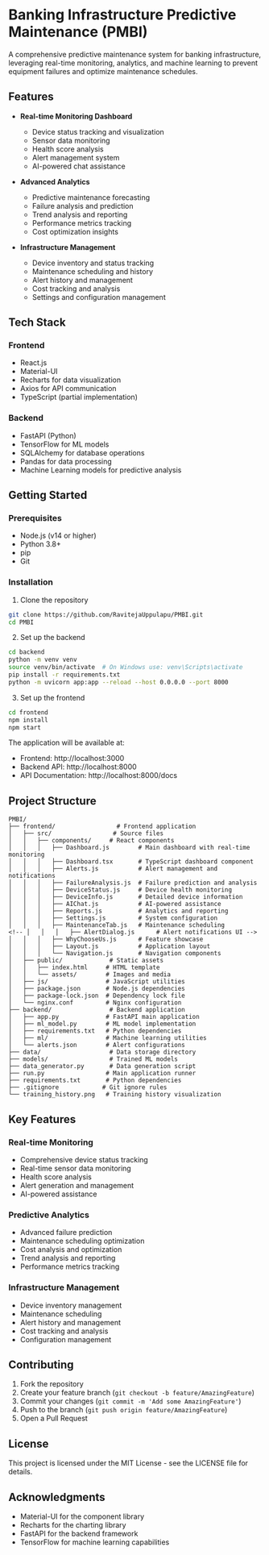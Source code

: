 # Banking Infrastructure Predictive Maintenance (PMBI)

A comprehensive predictive maintenance system for banking infrastructure, leveraging real-time monitoring, analytics, and machine learning to prevent equipment failures and optimize maintenance schedules.

## Features

- **Real-time Monitoring Dashboard**
  - Device status tracking and visualization
  - Sensor data monitoring
  - Health score analysis
  - Alert management system
  - AI-powered chat assistance

- **Advanced Analytics**
  - Predictive maintenance forecasting
  - Failure analysis and prediction
  - Trend analysis and reporting
  - Performance metrics tracking
  - Cost optimization insights

- **Infrastructure Management**
  - Device inventory and status tracking
  - Maintenance scheduling and history
  - Alert history and management
  - Cost tracking and analysis
  - Settings and configuration management

## Tech Stack

### Frontend
- React.js
- Material-UI
- Recharts for data visualization
- Axios for API communication
- TypeScript (partial implementation)

### Backend
- FastAPI (Python)
- TensorFlow for ML models
- SQLAlchemy for database operations
- Pandas for data processing
- Machine Learning models for predictive analysis

## Getting Started

### Prerequisites
- Node.js (v14 or higher)
- Python 3.8+
- pip
- Git

### Installation

1. Clone the repository
```bash
git clone https://github.com/RavitejaUppulapu/PMBI.git
cd PMBI
```

2. Set up the backend
```bash
cd backend
python -m venv venv
source venv/bin/activate  # On Windows use: venv\Scripts\activate
pip install -r requirements.txt
python -m uvicorn app:app --reload --host 0.0.0.0 --port 8000
```

3. Set up the frontend
```bash
cd frontend
npm install
npm start
```

The application will be available at:
- Frontend: http://localhost:3000
- Backend API: http://localhost:8000
- API Documentation: http://localhost:8000/docs

## Project Structure

```
PMBI/
├── frontend/                 # Frontend application
│   ├── src/                 # Source files
│   │   ├── components/     # React components
│   │   │   ├── Dashboard.js        # Main dashboard with real-time monitoring
│   │   │   ├── Dashboard.tsx       # TypeScript dashboard component
│   │   │   ├── Alerts.js           # Alert management and notifications
│   │   │   ├── FailureAnalysis.js  # Failure prediction and analysis
│   │   │   ├── DeviceStatus.js     # Device health monitoring
│   │   │   ├── DeviceInfo.js       # Detailed device information
│   │   │   ├── AIChat.js           # AI-powered assistance
│   │   │   ├── Reports.js          # Analytics and reporting
│   │   │   ├── Settings.js         # System configuration
│   │   │   ├── MaintenanceTab.js   # Maintenance scheduling
<!-- │   │   │   ├── AlertDialog.js      # Alert notifications UI -->
│   │   │   ├── WhyChooseUs.js      # Feature showcase
│   │   │   ├── Layout.js           # Application layout
│   │   │   └── Navigation.js       # Navigation components
│   ├── public/             # Static assets
│   │   ├── index.html     # HTML template
│   │   └── assets/        # Images and media
│   ├── js/                # JavaScript utilities
│   ├── package.json       # Node.js dependencies
│   ├── package-lock.json  # Dependency lock file
│   └── nginx.conf         # Nginx configuration
├── backend/                # Backend application
│   ├── app.py             # FastAPI main application
│   ├── ml_model.py        # ML model implementation
│   ├── requirements.txt   # Python dependencies
│   ├── ml/                # Machine learning utilities
│   └── alerts.json        # Alert configurations
├── data/                   # Data storage directory
├── models/                 # Trained ML models
├── data_generator.py       # Data generation script
├── run.py                 # Main application runner
├── requirements.txt       # Python dependencies
├── .gitignore            # Git ignore rules
└── training_history.png   # Training history visualization
```

## Key Features

### Real-time Monitoring
- Comprehensive device status tracking
- Real-time sensor data monitoring
- Health score analysis
- Alert generation and management
- AI-powered assistance

### Predictive Analytics
- Advanced failure prediction
- Maintenance scheduling optimization
- Cost analysis and optimization
- Trend analysis and reporting
- Performance metrics tracking

### Infrastructure Management
- Device inventory management
- Maintenance scheduling
- Alert history and management
- Cost tracking and analysis
- Configuration management

## Contributing

1. Fork the repository
2. Create your feature branch (`git checkout -b feature/AmazingFeature`)
3. Commit your changes (`git commit -m 'Add some AmazingFeature'`)
4. Push to the branch (`git push origin feature/AmazingFeature`)
5. Open a Pull Request

## License

This project is licensed under the MIT License - see the LICENSE file for details.

## Acknowledgments

- Material-UI for the component library
- Recharts for the charting library
- FastAPI for the backend framework
- TensorFlow for machine learning capabilities
